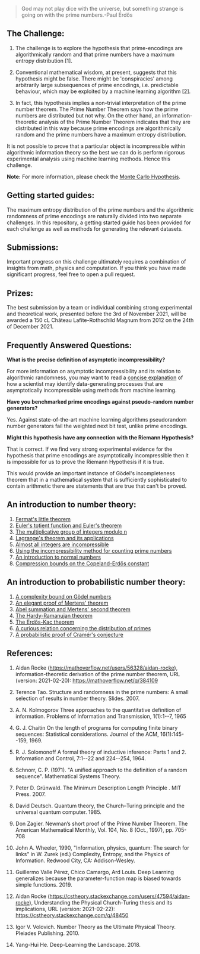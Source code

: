 >God may not play dice with the universe, but something strange is going on with the prime numbers.-Paul Erdős


## The Challenge:

1. The challenge is to explore the hypothesis that prime-encodings are algorithmically random and that prime numbers have a maximum entropy distribution [1].

2. Conventional mathematical wisdom, at present, suggests that this hypothesis might be false. There might be 'conspiracies' among arbitrarily large subsequences of prime encodings, i.e. predictable behaviour, which may be exploited by a machine learning algorithm [2].

3. In fact, this hypothesis implies a non-trivial interpretation of the prime number theorem. The Prime Number Theorem says how the prime numbers are distributed but not why. On the other hand, an information-theoretic analysis of the Prime Number Theorem indicates that they are distributed in this way because prime encodings are algorithmically random and the prime numbers have a maximum entropy distribution.

It is not possible to prove that a particular object is incompressible within algorithmic information theory so
the best we can do is perform rigorous experimental analysis using machine learning methods. Hence this challenge.

**Note:** For more information, please check the [Monte Carlo Hypothesis](https://github.com/AidanRocke/Monte-Carlo-Hypothesis/blob/main/monte-carlo-hypothesis.pdf).

## Getting started guides:

The maximum entropy distribution of the prime numbers and the algorithmic randomness of prime encodings are naturally divided into two separate challenges. In this repository, a getting started guide has been provided for each challenge as well as
methods for generating the relevant datasets.

## Submissions:

Important progress on this challenge ultimately requires a combination of insights from math, physics and computation.
If you think you have made significant progress, feel free to open a pull request.

## Prizes:

The best submission by a team or individual combining strong experimental and
theoretical work, presented before the 3rd of November 2021, will be awarded
a 150 cL Château Lafite-Rothschild Magnum from 2012 on the 24th of December 2021.

## Frequently Answered Questions:

**What is the precise definition of asymptotic incompressibility?**

For more information on asymptotic incompressibility and its relation to algorithmic randomness, you may want to
read a [concise explanation](https://github.com/AidanRocke/Monte-Carlo-Hypothesis/blob/main/theory/asymptotic_incompressibility.pdf) of how a scientist may identify data-generating processes that are asymptotically incompressible using methods from machine learning.

**Have you benchmarked prime encodings against pseudo-random number generators?**

Yes. Against state-of-the-art machine learning algorithms pseudorandom number generators fail the weighted next bit test, unlike prime encodings.

**Might this hypothesis have any connection with the Riemann Hypothesis?**

That is correct. If we find very strong experimental evidence for the hypothesis
that prime encodings are asymptotically incompressible then it is impossible for
us to prove the Riemann Hypothesis if it is true.

This would provide an important instance of Gödel's incompleteness theorem that in a
mathematical system that is sufficiently sophisticated to contain arithmetic there
are statements that are true that can't be proved.

## An introduction to number theory:
1. [Fermat's little theorem](https://keplerlounge.com/number-theory/2021/04/17/fermat-little.html)
2. [Euler's totient function and Euler's theorem](https://keplerlounge.com/number-theory/2021/04/19/euler-theorem.html)
3. [The multiplicative group of integers modulo n](https://keplerlounge.com/number-theory/2021/04/21/modulo-group.html)
4. [Lagrange's theorem and its applications](https://keplerlounge.com/number-theory/2021/04/22/lagrange-theorem.html)
5. [Almost all integers are incompressible](https://keplerlounge.com/information-theory/2021/04/26/incompressible-integers.html)
6. [Using the incompressibility method for counting prime numbers](https://keplerlounge.com/information-theory/2021/04/27/AIT-counting-primes.html)
7. [An introduction to normal numbers](https://keplerlounge.com/information-theory/2021/05/10/normal-numbers.html)
8. [Compression bounds on the Copeland-Erdős constant](https://keplerlounge.com/information-theory/2021/05/11/copeland-erdos.html)

## An introduction to probabilistic number theory:

1. [A complexity bound on Gödel numbers](https://keplerlounge.com/formal/systems/2021/05/11/godel-numbers.html)
2. [An elegant proof of Mertens' theorem](https://keplerlounge.com/number/theory/2021/05/23/mertens-theorem.html)
3. [Abel summation and Mertens' second theorem](https://keplerlounge.com/number-theory/2021/05/30/mertens-second.html)
4. [The Hardy-Ramanujan theorem](https://keplerlounge.com/number-theory/2021/05/31/hardy-ramanujan.html)
5. [The Erdős-Kac theorem](https://keplerlounge.com/number-theory/2021/06/01/erdos-kac.html)
6. [A curious relation concerning the distribution of primes](https://keplerlounge.com/number-theory/2021/06/09/PNT-relation.html)
7. [A probabilistic proof of Cramér's conjecture](https://keplerlounge.com/number-theory/2021/06/04/cram%C3%A9r-conjecture.html)

## References:

1. Aidan Rocke (https://mathoverflow.net/users/56328/aidan-rocke), information-theoretic derivation of the prime number theorem, URL (version: 2021-02-20): https://mathoverflow.net/q/384109

2. Terence Tao. Structure and randomness in the prime numbers: A small selection of results in number theory. Slides. 2007.

3. A. N. Kolmogorov Three approaches to the quantitative definition of information. Problems of Information and Transmission, 1(1):1--7, 1965

4. G. J. Chaitin On the length of programs for computing finite binary sequences: Statistical considerations. Journal of the ACM, 16(1):145--159, 1969.

5. R. J. Solomonoff A formal theory of inductive inference: Parts 1 and 2. Information and Control, 7:1--22 and 224--254, 1964.

6. Schnorr, C. P. (1971). "A unified approach to the definition of a random sequence". Mathematical Systems Theory.

7. Peter D. Grünwald. The Minimum Description Length Principle . MIT Press. 2007.

8. David Deutsch. Quantum theory, the Church–Turing principle and the universal quantum computer. 1985.

9. Don Zagier. Newman’s short proof of the Prime Number Theorem. The American Mathematical Monthly, Vol. 104, No. 8 (Oct., 1997), pp. 705-708

10. John A. Wheeler, 1990, "Information, physics, quantum: The search for links" in W. Zurek (ed.) Complexity, Entropy, and the Physics of Information. Redwood City, CA: Addison-Wesley.

11. Guillermo Valle Pérez, Chico Camargo, Ard Louis. Deep Learning generalizes because the parameter-function map is biased towards simple functions. 2019.

12. Aidan Rocke (https://cstheory.stackexchange.com/users/47594/aidan-rocke), Understanding the Physical Church-Turing thesis and its implications, URL (version: 2021-02-22): https://cstheory.stackexchange.com/q/48450

13. Igor V. Volovich. Number Theory as the Ultimate Physical Theory. Pleiades Publishing. 2010.

14. Yang-Hui He. Deep-Learning the Landscape. 2018.
